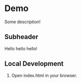 # Demo

Some description!

## Subheader

Hello hello hello!

## Local Development

1. Open index.html in your browser. 
